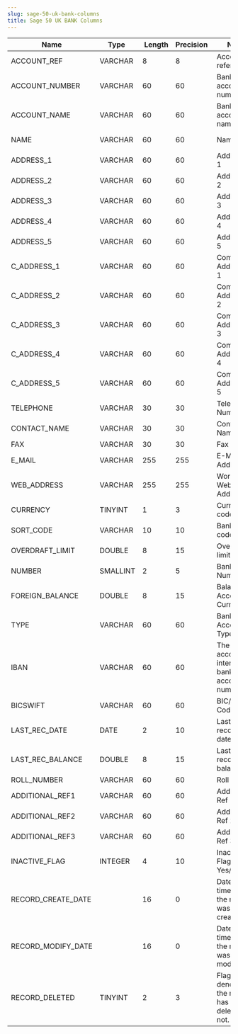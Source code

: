 ```yaml
---
slug: sage-50-uk-bank-columns
title: Sage 50 UK BANK Columns
---
```

| Name | Type  |  Length | Precision  |  Notes  | Example |
| --- | --- | --- | --- | --- | --- |
| ACCOUNT_REF | VARCHAR | 8 | 8 | Account reference | 1200 |
| ACCOUNT_NUMBER | VARCHAR | 60 | 60 | Bank account number | 003234234 |
| ACCOUNT_NAME | VARCHAR | 60 | 60 | Bank account name | Stationery & Computer Mart UK Ltd |
| NAME | VARCHAR | 60 | 60 | Name | Lloyds Bank PLC |
| ADDRESS_1 | VARCHAR | 60 | 60 | Address line 1 | Bank Chambers |
| ADDRESS_2 | VARCHAR | 60 | 60 | Address line 2 | 23a Grey Street |
| ADDRESS_3 | VARCHAR | 60 | 60 | Address line 3 | Necastle Upon Tyne |
| ADDRESS_4 | VARCHAR | 60 | 60 | Address line 4 |  |
| ADDRESS_5 | VARCHAR | 60 | 60 | Address line 5 | NE1 3ER |
| C_ADDRESS_1 | VARCHAR | 60 | 60 | Compact Address line 1 | Bank Chambers |
| C_ADDRESS_2 | VARCHAR | 60 | 60 | Compact Address line 2 | 23a Grey Street |
| C_ADDRESS_3 | VARCHAR | 60 | 60 | Compact Address line 3 | Necastle Upon Tyne |
| C_ADDRESS_4 | VARCHAR | 60 | 60 | Compact Address line 4 | NE1 3ER |
| C_ADDRESS_5 | VARCHAR | 60 | 60 | Compact Address line 5 |  |
| TELEPHONE | VARCHAR | 30 | 30 | Telephone Number |  |
| CONTACT_NAME | VARCHAR | 30 | 30 | Contact Name |  |
| FAX | VARCHAR | 30 | 30 | Fax Number |  |
| E_MAIL | VARCHAR | 255 | 255 | E-Mail Address |  |
| WEB_ADDRESS | VARCHAR | 255 | 255 | World Wide Web Address |  |
| CURRENCY | TINYINT | 1 | 3 | Currency code | 1 |
| SORT_CODE | VARCHAR | 10 | 10 | Bank sort code | 23-34-34 |
| OVERDRAFT_LIMIT | DOUBLE | 8 | 15 | Overdraft limit | -120000 |
| NUMBER | SMALLINT | 2 | 5 | Bank Number | 12800 |
| FOREIGN_BALANCE | DOUBLE | 8 | 15 | Balance (in Account Currency) | -20091.04 |
| TYPE | VARCHAR | 60 | 60 | Bank Account Type | Cheque Account |
| IBAN | VARCHAR | 60 | 60 | The account's international bank account number |  |
| BICSWIFT | VARCHAR | 60 | 60 | BIC/SWIFT Code |  |
| LAST_REC_DATE | DATE | 2 | 10 | Last reconciled date |  |
| LAST_REC_BALANCE | DOUBLE | 8 | 15 | Last reconciled balance | 0 |
| ROLL_NUMBER | VARCHAR | 60 | 60 | Roll Number |  |
| ADDITIONAL_REF1 | VARCHAR | 60 | 60 | Additional Ref 1 |  |
| ADDITIONAL_REF2 | VARCHAR | 60 | 60 | Additional Ref 2 |  |
| ADDITIONAL_REF3 | VARCHAR | 60 | 60 | Additional Ref 3 |  |
| INACTIVE_FLAG | INTEGER | 4 | 10 | Inactive Flag - Yes/No | 0 |
| RECORD_CREATE_DATE |  | 16 | 0 | Date and time when the record was created. | 27/04/2010 17:16:57 |
| RECORD_MODIFY_DATE |  | 16 | 0 | Date and time when the record was modified. | 04/08/2017 14:18:51 |
| RECORD_DELETED | TINYINT | 2 | 3 | Flag denoting if the record has been deleted or not. | 0 |
